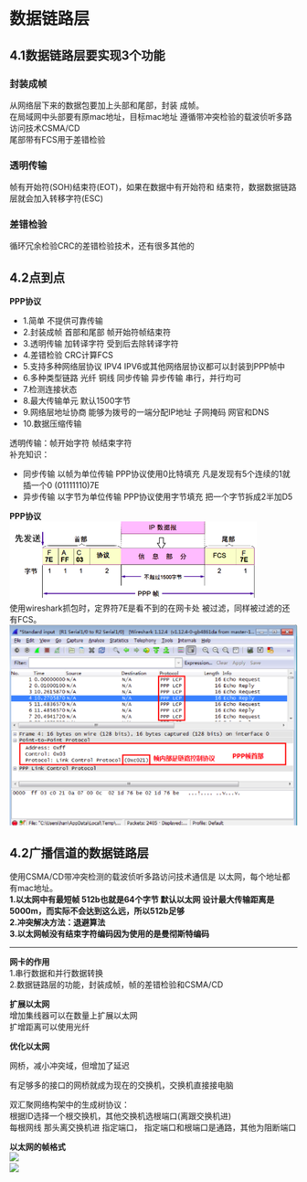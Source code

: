 # 数据链路层
## 4.1数据链路层要实现3个功能

### 封装成帧
从网络层下来的数据包要加上头部和尾部，封装
成帧。<br>
在局域网中头部要有原mac地址，目标mac地址
遵循带冲突检验的载波侦听多路访问技术CSMA/CD<br>
尾部带有FCS用于差错检验


### 透明传输

帧有开始符(SOH)结束符(EOT)，如果在数据中有开始符和
结束符，数据数据链路层就会加入转移字符(ESC)

### 差错检验

循环冗余检验CRC的差错检验技术，还有很多其他的
## 4.2点到点
__PPP协议__<br>
 - 1.简单      不提供可靠传输
 - 2.封装成帧   首部和尾部 帧开始符帧结束符
 - 3.透明传输 加转译字符 受到后去除转译字符
 - 4.差错检验 CRC计算FCS
 - 5.支持多种网络层协议 IPV4 IPV6或其他网络层协议都可以封装到PPP帧中
 - 6.多种类型链路  光纤 铜线 同步传输 异步传输 串行，并行均可
 - 7.检测连接状态
 - 8.最大传输单元 默认1500字节
 - 9.网络层地址协商 能够为拨号的一端分配IP地址 子网掩码 网官和DNS
 - 10.数据压缩传输

透明传输：帧开始字符 帧结束字符<br>
补充知识：<br>
 - 同步传输 以帧为单位传输  PPP协议使用0比特填充 凡是发现有5个连续的1就插一个0 (01111110)7E
 - 异步传输 以字节为单位传输 PPP协议使用字节填充 把一个字节拆成2半加D5


__PPP协议__<br>
![](img/1.1.png)<br>
使用wireshark抓包时，定界符7E是看不到的在网卡处
被过滤，同样被过滤的还有FCS。<br>
![](img/1.2.png)
## 4.2广播信道的数据链路层
使用CSMA/CD带冲突检测的载波侦听多路访问技术通信是
以太网，每个地址都有mac地址。<br>
__1.以太网中有最短帧 512b也就是64个字节 默认以太网
设计最大传输距离是5000m，而实际不会达到这么远，所以512b足够__<br>
__2.冲突解决方法：退避算法__<br>
__3.以太网帧没有结束字符编码因为使用的是曼彻斯特编码__<br>

<hr>

__网卡的作用__<br>
1.串行数据和并行数据转换<br>
2.数据链路层的功能，封装成帧，帧的差错检验和CSMA/CD<br>

__扩展以太网__<br>
增加集线器可以在数量上扩展以太网<br>
扩增距离可以使用光纤<br>

__优化以太网__<br>

网桥，减小冲突域，但增加了延迟<br>

有足够多的接口的网桥就成为现在的交换机，交换机直接接电脑<br>

双汇聚网络构架中的生成树协议：<br>
根据ID选择一个根交换机，其他交换机选根端口(离跟交换机进)<br>
每根网线 那头离交换机进 指定端口，
指定端口和根端口是通路，其他为阻断端口<br>

__以太网的帧格式__<br>
![](img/1.3)<br>
![](img/1.4)<br>